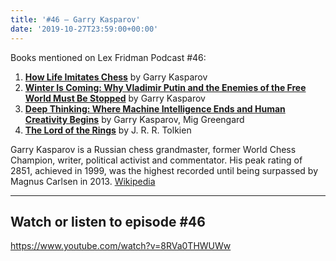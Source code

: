```yaml
---
title: '#46 – Garry Kasparov'
date: '2019-10-27T23:59:00+00:00'
---
```


Books mentioned on Lex Fridman Podcast #46:

1. <b><a href="https://amzn.to/3tLOmNG" target="_blank" rel="sponsored noopener noreferrer">How Life Imitates Chess</a></b> by Garry Kasparov
2. <b><a href="https://amzn.to/3XadlaK" target="_blank" rel="sponsored noopener noreferrer">Winter Is Coming: Why Vladimir Putin and the Enemies of the Free World Must Be Stopped</a></b> by Garry Kasparov
3. <b><a href="https://amzn.to/3EqNSBk" target="_blank" rel="sponsored noopener noreferrer">Deep Thinking: Where Machine Intelligence Ends and Human Creativity Begins</a></b> by Garry Kasparov, Mig Greengard
4. <b><a href="https://amzn.to/3hWNIdv" target="_blank" rel="sponsored noopener noreferrer">The Lord of the Rings</a></b> by J. R. R. Tolkien

<!--more-->

Garry Kasparov is a Russian chess grandmaster, former World Chess Champion, writer, political activist and commentator. His peak rating of 2851, achieved in 1999, was the highest recorded until being surpassed by Magnus Carlsen in 2013. <a href="https://en.wikipedia.org/wiki/Garry_Kasparov" target="_blank">Wikipedia</a>

- - - - - -

## Watch or listen to episode #46

<https://www.youtube.com/watch?v=8RVa0THWUWw>